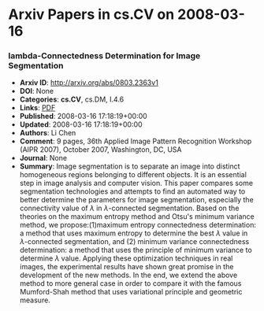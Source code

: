 # Arxiv Papers in cs.CV on 2008-03-16
### lambda-Connectedness Determination for Image Segmentation
- **Arxiv ID**: http://arxiv.org/abs/0803.2363v1
- **DOI**: None
- **Categories**: **cs.CV**, cs.DM, I.4.6
- **Links**: [PDF](http://arxiv.org/pdf/0803.2363v1)
- **Published**: 2008-03-16 17:18:19+00:00
- **Updated**: 2008-03-16 17:18:19+00:00
- **Authors**: Li Chen
- **Comment**: 9 pages, 36th Applied Image Pattern Recognition Workshop (AIPR 2007),
  October 2007, Washington, DC, USA
- **Journal**: None
- **Summary**: Image segmentation is to separate an image into distinct homogeneous regions belonging to different objects. It is an essential step in image analysis and computer vision. This paper compares some segmentation technologies and attempts to find an automated way to better determine the parameters for image segmentation, especially the connectivity value of $\lambda$ in $\lambda$-connected segmentation.   Based on the theories on the maximum entropy method and Otsu's minimum variance method, we propose:(1)maximum entropy connectedness determination: a method that uses maximum entropy to determine the best $\lambda$ value in $\lambda$-connected segmentation, and (2) minimum variance connectedness determination: a method that uses the principle of minimum variance to determine $\lambda$ value. Applying these optimization techniques in real images, the experimental results have shown great promise in the development of the new methods. In the end, we extend the above method to more general case in order to compare it with the famous Mumford-Shah method that uses variational principle and geometric measure.



